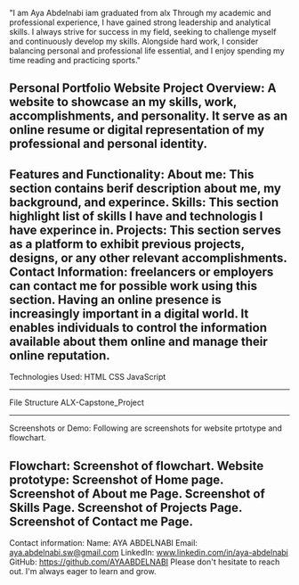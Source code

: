 

"I am Aya Abdelnabi iam  graduated from alx Through my academic and professional experience, I have gained strong leadership and analytical skills. I always strive for success in my field, seeking to challenge myself and continuously develop my skills. Alongside hard work, I consider balancing personal and professional life essential, and I enjoy spending my time reading and practicing sports."

Personal Portfolio Website
Project Overview:
A website to showcase an my skills, work, accomplishments, and personality. It serve as an online resume or digital representation of my professional and personal identity.
---------------------------------------------------------------------------------------------------------
Features and Functionality:
About me: This section contains berif description about me, my background, and experince.
Skills: This section highlight list of skills I have and technologis I have experince in.
Projects: This section serves as a platform to exhibit previous projects, designs, or any other relevant accomplishments.
Contact Information: freelancers or employers can contact me for possible work using this section.
Having an online presence is increasingly important in a digital world. It enables individuals to control the information available about them online and manage their online reputation.
--------------------------------------------------------------
Technologies Used:
HTML
CSS
JavaScript

---------------------------------------------------------
File Structure
ALX-Capstone_Project 

-----------------------------------------------------------------
Screenshots or Demo:
Following are screenshots for website prtotype and flowchart.

Flowchart: Screenshot of flowchart.
Website prototype: Screenshot of Home page.
Screenshot of About me Page.
Screenshot of Skills Page.
Screenshot of Projects Page.
Screenshot of Contact me Page.
----------------------------------------------------------------------------------------
Contact information:
Name: AYA ABDELNABI
Email: aya.abdelnabi.sw@gmail.com
LinkedIn: www.linkedin.com/in/aya-abdelnabi
GitHub: https://github.com/AYAABDELNABI
Please don't hesitate to reach out. I'm always eager to learn and grow.